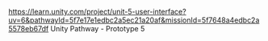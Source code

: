 https://learn.unity.com/project/unit-5-user-interface?uv=6&pathwayId=5f7e17e1edbc2a5ec21a20af&missionId=5f7648a4edbc2a5578eb67df
Unity Pathway - Prototype 5
